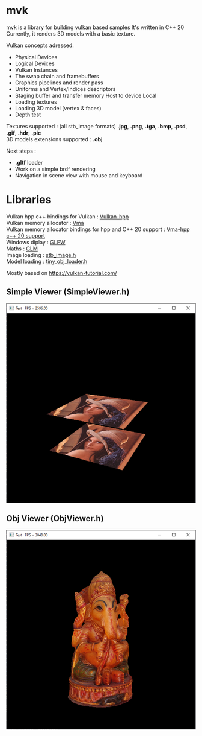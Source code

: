 # mvk 
mvk is a library for building vulkan based samples
It's written in C++ 20</br>
Currently, it renders 3D models with a basic texture.</br>

Vulkan concepts adressed: 
- Physical Devices
- Logical Devices
- Vulkan Instances
- The swap chain and framebuffers
- Graphics pipelines and render pass
- Uniforms and Vertex/Indices descriptors
- Staging buffer and transfer memory Host to device Local
- Loading textures
- Loading 3D model (vertex & faces)
- Depth test

Textures supported : (all stb_image formats) **.jpg**, **.png**, **.tga**, **.bmp**, **.psd**, **.gif**, **.hdr**, **.pic** </br>
3D models extensions supported : **.obj**

Next steps :
- **.gltf** loader
- Work on a simple brdf rendering
- Navigation in scene view with mouse and keyboard

# Libraries
Vulkan hpp c++ bindings for Vulkan : [Vulkan-hpp](https://github.com/KhronosGroup/Vulkan-Hpp)</br>
Vulkan memory allocator : [Vma](https://github.com/GPUOpen-LibrariesAndSDKs/VulkanMemoryAllocator)</br>
Vulkan memory allocator bindings for hpp and C++ 20 support : [Vma-hpp c++ 20 support](https://github.com/Cvelth/VulkanMemoryAllocator-Hpp_fork.git)</br>
Windows diplay : [GLFW](https://www.glfw.org/)</br>
Maths : [GLM](https://glm.g-truc.net/0.9.9/index.html)</br>
Image loading : [stb_image.h](https://github.com/nothings/stb/blob/master/stb_image.h)</br>
Model loading : [tiny_obj_loader.h](https://github.com/tinyobjloader/tinyobjloader)</br>

Mostly based on https://vulkan-tutorial.com/

## Simple Viewer (SimpleViewer.h)

<img src="/captures/simpleviewer.png" style="display:block; margin:auto"/>

## Obj Viewer (ObjViewer.h)

<img src="/captures/objviewer.png" style="display:block; margin:auto"/>
